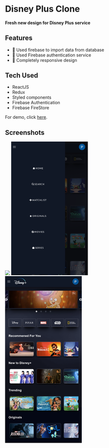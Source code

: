 # Disney Plus Clone

#### Fresh new design for Disney Plus service

## Features
- 📌 Used firebase to import data from database
- 📌 Used Firebase authentication service
- 📌 Completely responsive design

## Tech Used
- ReactJS
- Redux
- Styled components
- Firebase Authentication
- Firebase FireStore

For demo, click <a href="https://disney-plus-f5746.firebaseapp.com/home" target="_blank">here</a>.
## Screenshots
<img src="screenshots/screenshot4.png">
<span>
<img src="screenshots/screenshot2.png" width="50%">
<img src="screenshots/screenshot3.png" width="50%">
</span>

